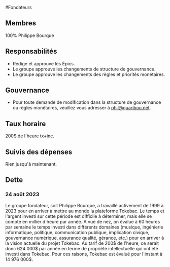 #Fondateurs 

## Membres 
100% Philippe Bourque 

## Responsabilités 
- Rédige et approuve les Épics.
- Le groupe approuve les changements de structure de gouvernance.
- Le groupe approuve les changements des règles et priorités monétaires.

## Gouvernance 
- Pour toute demande de modification dans la structure de gouvernance ou règles monétaires, veuillez vous adresser à phil@quaribou.net.

## Taux horaire
200$ de l'heure tx+inc.

## Suivis des dépenses 
Rien jusqu'à maintenant.

## Dette 
### 24 août 2023
Le groupe fondateur, soit Philippe Bourque, a travaillé activement de 1999 à 2023 pour en arriver à mettre au monde la plateforme Tokebac. Le temps et l'argent investi sur cette période est difficile à déterminer, mais elle se compte en millier d'heure par année. À vue de nez, on évalue à 60 heures par semaine le temps investi dans différents domaines (musique, ingénierie informatique, politique, communication publique, implication civique, gouvernance numérique, assurance qualité, gérance, etc.) pour en arriver à la vision actuelle du projet Tokebac. Au tarif de 200$ de l'heure, ce serait donc 624 000$ par année en terme de propriété intellectuelle qui ont été investi dans Tokebac. Pour ces raisons, Tokebac est évalué pour l'instant à 14 976 000$. 
